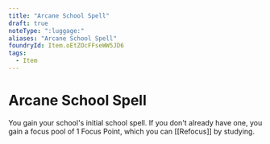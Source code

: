 ```yaml
---
title: "Arcane School Spell"
draft: true
noteType: ":luggage:"
aliases: "Arcane School Spell"
foundryId: Item.oEtZOcFFseWW5JD6
tags:
  - Item
---
```


# Arcane School Spell

You gain your school's initial school spell. If you don't already have one, you gain a focus pool of 1 Focus Point, which you can [[Refocus]] by studying.
